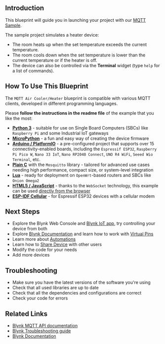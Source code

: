 ## Introduction

This blueprint will guide you in launching your project with our [MQTT Sample](https://github.com/Blynk-Technologies/Blynk-MQTT-Samples).

The sample project simulates a heater device:

- The room heats up when the set temperature exceeds the current temperature.
- The room cools down when the set temperature is lower than the current temperature or if the heater is off.
- The device can also be controlled via the **Terminal** widget (type `help` for a list of commands).

## How To Use This Blueprint

The `MQTT Air Cooler/Heater` blueprint is compatible with various MQTT clients, developed in different programming languages.

Please **follow the instructions in the readme file** of the example that you like the most:

- [**Python 3**](https://github.com/Blynk-Technologies/Blynk-MQTT-Samples/blob/main/Python3/README.md) - suitable for use on Single Board Computers (SBCs) like `Raspberry Pi` and some Industrial IoT gateways
- [**MicroPython**](https://github.com/Blynk-Technologies/Blynk-MQTT-Samples/blob/main/MicroPython/README.md) - a fun and easy way of creating the device firmware
- [**Arduino / PlatformIO**](https://github.com/Blynk-Technologies/Blynk-MQTT-Samples/blob/main/Arduino_Blynk_MQTT/README.md) - a pre-configured project that supports over 15 connectivity-enabled boards, including the `Espressif ESP32`, `Raspberry Pi Pico W`, `Nano 33 IoT`, `Nano RP2040 Connect`, `UNO R4 WiFi`, `Seeed Wio Terminal`, etc.
- [**Plain C**](https://github.com/Blynk-Technologies/Blynk-MQTT-Samples/blob/main/C_libmosquitto/README.md) with the `Mosquitto` library - tailored for advanced use cases needing high performance, compact size, or system-level integration
- [**Lua**](https://github.com/Blynk-Technologies/Blynk-MQTT-Samples/blob/main/Lua_OpenWrt/README.md) - ready for deployment on `OpenWrt`-based routers and SBCs like `Onion Omega2`
- [**HTML5 / JavaScript**](https://github.com/Blynk-Technologies/Blynk-MQTT-Samples/blob/main/HTML5_WebSocket/README.md) - thanks to the `WebSocket` technology, this example can be used [directly from the browser](https://bit.ly/Blynk-HTML5-MQTT-Sample)
- [**ESP-IDF Cellular**](https://github.com/Blynk-Technologies/Blynk-MQTT-Samples/blob/main/ESP-IDF-Cellular/README.md) - for Espressif ESP32 devices with a cellular modem

## Next Steps

* Explore the Blynk Web Console and [Blynk IoT app](https://docs.blynk.io/en/downloads/blynk-apps-for-ios-and-android), try controlling your device from both
* Explore [Blynk Documentation](https://docs.blynk.io/en/) and learn how to work with [Virtual Pins](https://docs.blynk.io/en/getting-started/using-virtual-pins-to-control-physical-devices)
* Learn more about [Automations](https://docs.blynk.io/en/concepts/automations)
* Learn how to [Share Device](https://docs.blynk.io/en/concepts/users) with other users
* Modify the code for your needs
* Add more devices

## Troubleshooting

* Make sure you have the latest versions of the software you're using
* Check that all used libraries are up to date
* Check that all the dependencies and configurations are correct
* Check your code for errors

## Related Links

- [Blynk MQTT API documentation](https://docs.blynk.io/en/blynk.cloud-mqtt-api/device-mqtt-api)
- [Blynk Troubleshooting guide](https://docs.blynk.io/en/troubleshooting/general-issues)
- [Blynk Documentation](https://docs.blynk.io/en/)

